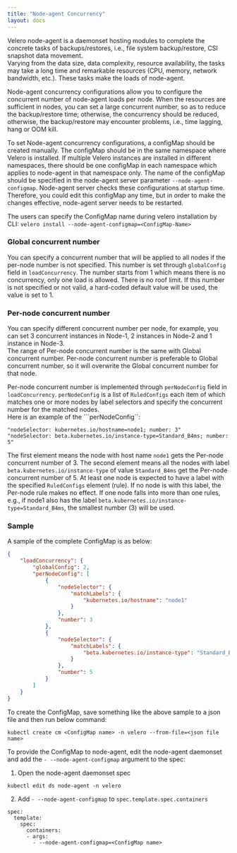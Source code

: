 ```yaml
---
title: "Node-agent Concurrency"
layout: docs
---
```


Velero node-agent is a daemonset hosting modules to complete the concrete tasks of backups/restores, i.e., file system backup/restore, CSI snapshot data movement.  
Varying from the data size, data complexity, resource availability, the tasks may take a long time and remarkable resources (CPU, memory, network bandwidth, etc.). These tasks make the loads of node-agent.

Node-agent concurrency configurations allow you to configure the concurrent number of node-agent loads per node. When the resources are sufficient in nodes, you can set a large concurrent number, so as to reduce the backup/restore time; otherwise, the concurrency should be reduced, otherwise, the backup/restore may encounter problems, i.e., time lagging, hang or OOM kill.

To set Node-agent concurrency configurations, a configMap should be created manually. The configMap should be in the same namespace where Velero is installed. If multiple Velero instances are installed in different namespaces, there should be one configMap in each namespace which applies to node-agent in that namespace only. The name of the configMap should be specified in the node-agent server parameter ```--node-agent-configmap```.
Node-agent server checks these configurations at startup time. Therefore, you could edit this configMap any time, but in order to make the changes effective, node-agent server needs to be restarted.

The users can specify the ConfigMap name during velero installation by CLI:
`velero install --node-agent-configmap=<ConfigMap-Name>`

### Global concurrent number
You can specify a concurrent number that will be applied to all nodes if the per-node number is not specified. This number is set through ```globalConfig``` field in ```loadConcurrency```.
The number starts from 1 which means there is no concurrency, only one load is allowed. There is no roof limit. If this number is not specified or not valid, a hard-coded default value will be used, the value is set to 1.

### Per-node concurrent number
You can specify different concurrent number per node, for example, you can set 3 concurrent instances in Node-1, 2 instances in Node-2 and 1 instance in Node-3.  
The range of Per-node concurrent number is the same with Global concurrent number. Per-node concurrent number is preferable to Global concurrent number, so it will overwrite the Global concurrent number for that node.

Per-node concurrent number is implemented through ```perNodeConfig``` field in ```loadConcurrency```.
```perNodeConfig``` is a list of ```RuledConfigs``` each item of which matches one or more nodes by label selectors and specify the concurrent number for the matched nodes.  
Here is an example of the ```perNodeConfig``:
```
"nodeSelector: kubernetes.io/hostname=node1; number: 3"
"nodeSelector: beta.kubernetes.io/instance-type=Standard_B4ms; number: 5"
```
The first element means the node with host name ```node1``` gets the Per-node concurrent number of 3.
The second element means all the nodes with label ```beta.kubernetes.io/instance-type``` of value ```Standard_B4ms``` get the Per-node concurrent number of 5.
At least one node is expected to have a label with the specified ```RuledConfigs``` element (rule). If no node is with this label, the Per-node rule makes no effect.
If one node falls into more than one rules, e.g., if node1 also has the label ```beta.kubernetes.io/instance-type=Standard_B4ms```, the smallest number (3) will be used.

### Sample
A sample of the complete ConfigMap is as below:
```json
{
    "loadConcurrency": {
        "globalConfig": 2,
        "perNodeConfig": [
            {
                "nodeSelector": {
                    "matchLabels": {
                        "kubernetes.io/hostname": "node1"
                    }
                },
                "number": 3
            },
            {
                "nodeSelector": {
                    "matchLabels": {
                        "beta.kubernetes.io/instance-type": "Standard_B4ms"
                    }
                },
                "number": 5
            }
        ]
    }
}
```
To create the ConfigMap, save something like the above sample to a json file and then run below command:
```
kubectl create cm <ConfigMap name> -n velero --from-file=<json file name>
```
To provide the ConfigMap to node-agent, edit the node-agent daemonset and add the ```- --node-agent-configmap``` argument to the spec:
1. Open the node-agent daemonset spec
```
kubectl edit ds node-agent -n velero
```
2. Add ```- --node-agent-configmap``` to ```spec.template.spec.containers```
```
spec:
  template:
    spec:
      containers:
      - args:
        - --node-agent-configmap=<ConfigMap name>
```
